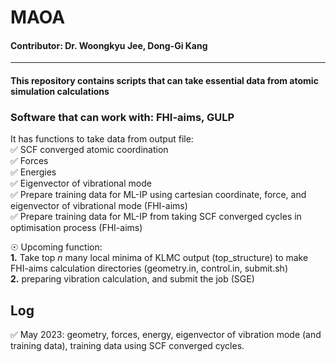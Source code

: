 # MAOA
#### Contributor: Dr. Woongkyu Jee, Dong-Gi Kang
* * *
#### This repository contains scripts that can take essential data from atomic simulation calculations  </br>
### Software that can work with: FHI-aims, GULP

It has functions to take data from output file: </br>
✅ SCF converged atomic coordination </br>
✅ Forces </br>
✅ Energies </br>
✅ Eigenvector of vibrational mode </br>
✅ Prepare training data for ML-IP using cartesian coordinate, force, and eigenvector of vibrational mode (FHI-aims) </br>
✅ Prepare training data for ML-IP from taking SCF converged cycles in optimisation process (FHI-aims) </br>



☉ Upcoming function: </br>
  **1.** Take top _n_ many local minima of KLMC output (top_structure) to make FHI-aims calculation directories (geometry.in, control.in, submit.sh) </br>
  **2.** preparing vibration calculation, and submit the job (SGE) </br>

## Log </br>
✅ May 2023: geometry, forces, energy, eigenvector of vibration mode (and training data), training data using SCF converged cycles. </br>
